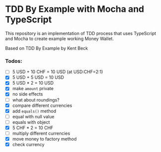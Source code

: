 # TDD By Example with Mocha and TypeScript

This repository is an implementation of TDD process that uses TypeScript and Mocha
to create example working Money Wallet.

Based on TDD By Example by Kent Beck


### Todos:

- [ ] 5 USD + 10 CHF = 10 USD (at USD:CHF=2:1)
- [x] 5 USD + 5 USD = 10 USD
- [x] 5 USD * 2 = 10 USD
- [x] make `amount` private
- [x] no side effects
- [ ] what about roundings?
- [x] compare different currencies
- [x] add `equals()` method
- [ ] equal with null value
- [ ] equals with object
- [x] 5 CHF * 2 = 10 CHF
- [ ] multiply different currencies
- [x] move money to factory method
- [x] check currency
